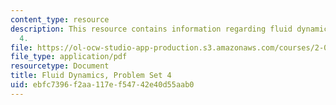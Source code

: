 ```yaml
---
content_type: resource
description: This resource contains information regarding fluid dynamics problem set
  4.
file: https://ol-ocw-studio-app-production.s3.amazonaws.com/courses/2-06-fluid-dynamics-spring-2013/ebfc7396f2aa117ef54742e40d55aab0_MIT2_06S13_ps4.pdf
file_type: application/pdf
resourcetype: Document
title: Fluid Dynamics, Problem Set 4
uid: ebfc7396-f2aa-117e-f547-42e40d55aab0
---
```

